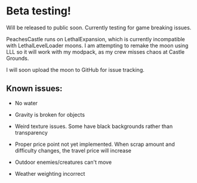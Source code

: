 # Beta testing!

Will be released to public soon. Currently testing for game breaking issues.

PeachesCastle runs on LethalExpansion, which is currently incompatible with LethalLevelLoader moons. I am attempting to remake the moon using LLL so it will work with my modpack, as my crew misses chaos at Castle Grounds. 

I will soon upload the moon to GitHub for issue tracking.

## Known issues:

- No water

- Gravity is broken for objects

- Weird texture issues. Some have black backgrounds rather than transparency

- Proper price point not yet implemented. When scrap amount and difficulty changes, the travel price will increase

- Outdoor enemies/creatures can't move

- Weather weighting incorrect

